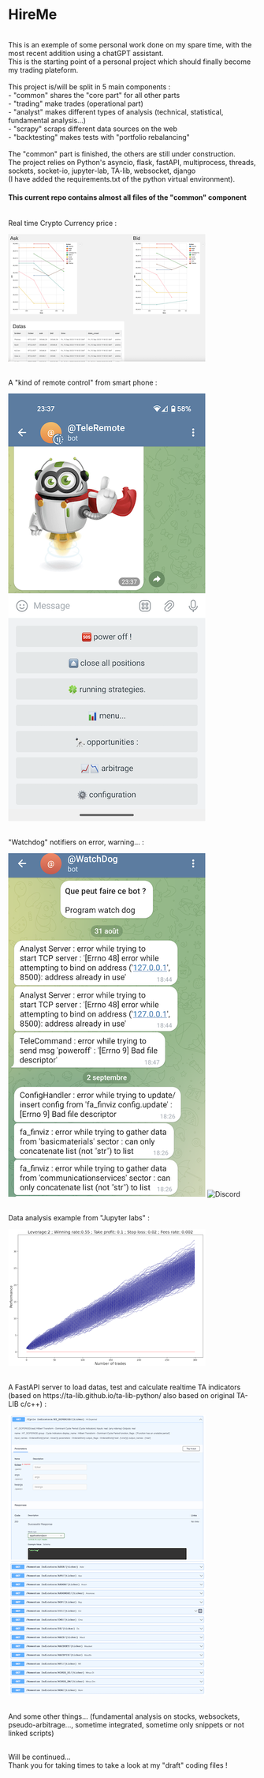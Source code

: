 # HireMe

<br>
This is an exemple of some personal work done on my spare time, with the most recent addition using a chatGPT assistant. <br>
This is the starting point of a personal project which should finally become my trading plateform.
<br><br>
This project is/will be split in 5 main components :<br>
       - "common" shares the "core part" for all other parts <br>
       - "trading" make trades (operational part) <br>
       - "analyst" makes different types of analysis (technical, statistical, fundamental analysis...) <br>
       - "scrapy" scraps different data sources on the web <br>
       - "backtesting" makes tests with "portfolio rebalancing" <br>

<br>
The "common" part is finished, the others are still under construction.<br>                                                                             
The project relies on Python's asyncio, flask, fastAPI, multiprocess, threads, sockets, socket-io, jupyter-lab, TA-lib, websocket, django <br>
(I have added the requirements.txt of the python virtual environment).

<br>

<h4>This current repo contains almost all  files of the "common" component </h4>

<br>
Real time Crypto Currency price :<br>

![Real Time Crypto](crypto.png)


<br> 
A "kind of remote control" from smart phone :<br>

![Remote App Telegram](WithoutDynDNS.png)

<br> 
"Watchdog" notifiers on error, warning... :<br>

![Notifs](WatchDog.png)
![Discord](Disscord.png)

<br>
Data analysis example from "Jupyter labs" : <br>

![Monte Carlo](MonteCarlo.png)

<br>
A FastAPI server to load datas, test and calculate realtime TA indicators (based on https://ta-lib.github.io/ta-lib-python/ also based on original TA-LIB c/c++) :<br>

![FastAPI1](fast1.png)<br>
![FastAPI2](fast2.png)



<br>
And some other things... (fundamental analysis on stocks, websockets, pseudo-arbitrage..., sometime integrated, sometime only snippets or not linked scripts)<br><br>

Will be continued...<br>
Thank you for taking times to take a look at my "draft" coding files !<br>


